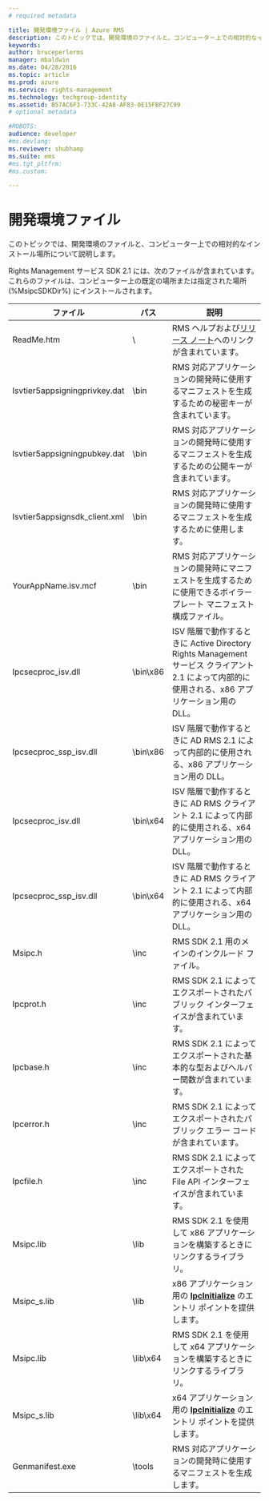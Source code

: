 ```yaml
---
# required metadata

title: 開発環境ファイル | Azure RMS
description: このトピックでは、開発環境のファイルと、コンピューター上での相対的なインストール場所について説明します。
keywords:
author: bruceperlerms
manager: mbaldwin
ms.date: 04/28/2016
ms.topic: article
ms.prod: azure
ms.service: rights-management
ms.technology: techgroup-identity
ms.assetid: B57AC6F3-733C-42A8-AF83-0E15FBF27C99
# optional metadata

#ROBOTS:
audience: developer
#ms.devlang:
ms.reviewer: shubhamp
ms.suite: ems
#ms.tgt_pltfrm:
#ms.custom:

---
```


# 開発環境ファイル

このトピックでは、開発環境のファイルと、コンピューター上での相対的なインストール場所について説明します。

Rights Management サービス SDK 2.1 には、次のファイルが含まれています。これらのファイルは、コンピューター上の既定の場所または指定された場所 (%MsipcSDKDir%) にインストールされます。

|ファイル|パス|説明|
|----|----|-----------|
|ReadMe.htm| \ | RMS ヘルプおよび[リリース ノート](release-notes-rtm.md)へのリンクが含まれています。|
|Isvtier5appsigningprivkey.dat|\bin|RMS 対応アプリケーションの開発時に使用するマニフェストを生成するための秘密キーが含まれています。|
|Isvtier5appsigningpubkey.dat|\bin|RMS 対応アプリケーションの開発時に使用するマニフェストを生成するための公開キーが含まれています。|
|Isvtier5appsignsdk_client.xml|\bin|RMS 対応アプリケーションの開発時に使用するマニフェストを生成するために使用します。|
|YourAppName.isv.mcf|\bin|RMS 対応アプリケーションの開発時にマニフェストを生成するために使用できるボイラープレート マニフェスト構成ファイル。|
|Ipcsecproc_isv.dll|\bin\x86|ISV 階層で動作するときに Active Directory Rights Management サービス クライアント 2.1 によって内部的に使用される、x86 アプリケーション用の DLL。|
|Ipcsecproc_ssp_isv.dll|\bin\x86|ISV 階層で動作するときに AD RMS 2.1 によって内部的に使用される、x86 アプリケーション用の DLL。|
|Ipcsecproc_isv.dll|\bin\x64|ISV 階層で動作するときに AD RMS クライアント 2.1 によって内部的に使用される、x64 アプリケーション用の DLL。|
|Ipcsecproc_ssp_isv.dll|\bin\x64|ISV 階層で動作するときに AD RMS クライアント 2.1 によって内部的に使用される、x64 アプリケーション用の DLL。|
|Msipc.h|\inc|RMS SDK 2.1 用のメインのインクルード ファイル。|
|Ipcprot.h|\inc|RMS SDK 2.1 によってエクスポートされたパブリック インターフェイスが含まれています。|
|Ipcbase.h|\inc|RMS SDK 2.1 によってエクスポートされた基本的な型およびヘルパー関数が含まれています。|
|Ipcerror.h|\inc|RMS SDK 2.1 によってエクスポートされたパブリック エラー コードが含まれています。|
|Ipcfile.h|\inc|RMS SDK 2.1 によってエクスポートされた File API インターフェイスが含まれています。|
|Msipc.lib|\lib|RMS SDK 2.1 を使用して x86 アプリケーションを構築するときにリンクするライブラリ。|
|Msipc_s.lib|\lib|x86 アプリケーション用の [<strong>IpcInitialize</strong>](/rights-management/sdk/2.1/api/win/functions#msipc_ipcinitialize) のエントリ ポイントを提供します。|
|Msipc.lib|\lib\x64|RMS SDK 2.1 を使用して x64 アプリケーションを構築するときにリンクするライブラリ。|
|Msipc_s.lib|\lib\x64|x64 アプリケーション用の [<strong>IpcInitialize</strong>](/rights-management/sdk/2.1/api/win/functions#msipc_ipcinitialize) のエントリ ポイントを提供します。|
|Genmanifest.exe|\tools|RMS 対応アプリケーションの開発時に使用するマニフェストを生成します。|
 

 

 


<!--HONumber=Apr16_HO4-->


